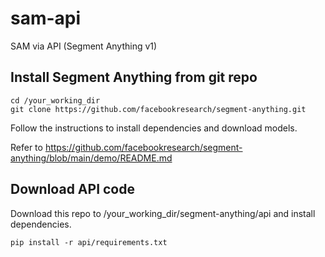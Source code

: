 # sam-api
SAM via API (Segment Anything v1)

## Install Segment Anything from git repo

```
cd /your_working_dir
git clone https://github.com/facebookresearch/segment-anything.git
```

Follow the instructions to install dependencies and download models.

Refer to https://github.com/facebookresearch/segment-anything/blob/main/demo/README.md

## Download API code

Download this repo to /your_working_dir/segment-anything/api and install dependencies.
```
pip install -r api/requirements.txt
```
